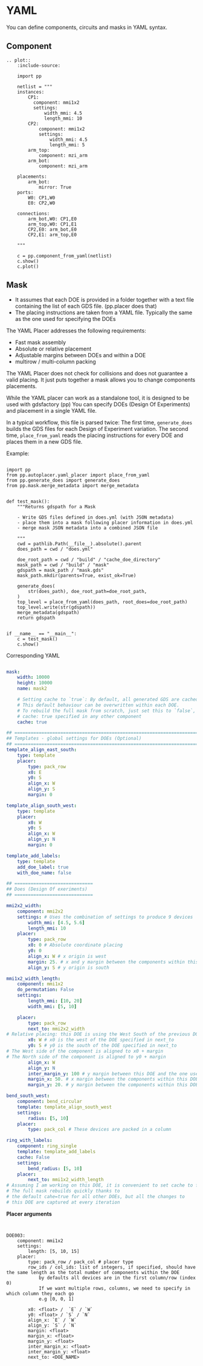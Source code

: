 # YAML

You can define components, circuits and masks in YAML syntax.

## Component


```eval_rst
.. plot::
    :include-source:

    import pp

    netlist = """
    instances:
        CP1:
          component: mmi1x2
          settings:
              width_mmi: 4.5
              length_mmi: 10
        CP2:
            component: mmi1x2
            settings:
                width_mmi: 4.5
                length_mmi: 5
        arm_top:
            component: mzi_arm
        arm_bot:
            component: mzi_arm

    placements:
        arm_bot:
            mirror: True
    ports:
        W0: CP1,W0
        E0: CP2,W0

    connections:
        arm_bot,W0: CP1,E0
        arm_top,W0: CP1,E1
        CP2,E0: arm_bot,E0
        CP2,E1: arm_top,E0

    """

    c = pp.component_from_yaml(netlist)
    c.show()
    c.plot()
```


## Mask

- It assumes that each DOE is provided in a folder together with a text file containing the list of each GDS file. (pp.placer does that)
- The placing instructions are taken from a YAML file. Typically the same as the one used for specifying the DOEs

The YAML Placer addresses the following requirements:

- Fast mask assembly
- Absolute or relative placement
- Adjustable margins between DOEs and within a DOE
- multirow / multi-column packing

The YAML Placer does not check for collisions and does not guarantee a valid placing.
It just puts together a mask allows you to change components placements.


While the YAML placer can work as a standalone tool, it is designed to be used with gdsfactory (pp)
You can specify DOEs (Design Of Experiments) and placement in a single YAML file.

In a typical workflow, this file is parsed twice:
The first time, `generate_does` builds the GDS files for each Design of Experiment variation.
The second time, `place_from_yaml` reads the placing instructions for every DOE and places them in a new GDS file.

Example:

```

import pp
from pp.autoplacer.yaml_placer import place_from_yaml
from pp.generate_does import generate_does
from pp.mask.merge_metadata import merge_metadata


def test_mask():
    """Returns gdspath for a Mask

    - Write GDS files defined in does.yml (with JSON metadata)
    - place them into a mask following placer information in does.yml
    - merge mask JSON metadata into a combined JSON file

    """
    cwd = pathlib.Path(__file__).absolute().parent
    does_path = cwd / "does.yml"

    doe_root_path = cwd / "build" / "cache_doe_directory"
    mask_path = cwd / "build" / "mask"
    gdspath = mask_path / "mask.gds"
    mask_path.mkdir(parents=True, exist_ok=True)

    generate_does(
        str(does_path), doe_root_path=doe_root_path,
    )
    top_level = place_from_yaml(does_path, root_does=doe_root_path)
    top_level.write(str(gdspath))
    merge_metadata(gdspath)
    return gdspath


if __name__ == "__main__":
    c = test_mask()
    c.show()

```

Corresponding YAML

```yaml

mask:
    width: 10000
    height: 10000
    name: mask2

    # Setting cache to `true`: By default, all generated GDS are cached and won't be regenerated
    # This default behaviour can be overwritten within each DOE.
    # To rebuild the full mask from scratch, just set this to `false`, and ensure there is no
    # cache: true specified in any other component
    cache: true

## =======================================================================
## Templates - global settings for DOEs (Optional)
## =======================================================================
template_align_east_south:
    type: template
    placer:
        type: pack_row
        x0: E
        y0: S
        align_x: W
        align_y: S
        margin: 0

template_align_south_west:
    type: template
    placer:
        x0: W
        y0: S
        align_x: W
        align_y: N
        margin: 0

template_add_labels:
    type: template
    add_doe_label: true
    with_doe_name: false

## =============================
## Does (Design Of exeriments)
## =============================

mmi2x2_width:
    component: mmi2x2
    settings: # Uses the combination of settings to produce 9 devices
        width_mmi: [4.5, 5.6]
        length_mmi: 10
    placer:
        type: pack_row
        x0: 0 # Absolute coordinate placing
        y0: 0
        align_x: W # x origin is west
        margin: 25. # x and y margin between the components within this DOE
        align_y: S # y origin is south

mmi1x2_width_length:
    component: mmi1x2
    do_permutation: False
    settings:
        length_mmi: [10, 20]
        width_mmi: [5, 10]

    placer:
        type: pack_row
        next_to: mmi2x2_width
# Relative placing: this DOE is using the West South of the previous DOE as the origin
        x0: W # x0 is the west of the DOE specified in next_to
        y0: S # y0 is the south of the DOE specified in next_to
# The West side of the component is aligned to x0 + margin
# The North side of the component is aligned to y0 + margin
        align_x: W
        align_y: N
        inter_margin_y: 100 # y margin between this DOE and the one used for relative placement
        margin_x: 50. # x margin between the components within this DOE
        margin_y: 20. # y margin between the components within this DOE

bend_south_west:
    component: bend_circular
    template: template_align_south_west
    settings:
        radius: [5, 10]
    placer:
        type: pack_col # These devices are packed in a column

ring_with_labels:
    component: ring_single
    template: template_add_labels
    cache: False
    settings:
        bend_radius: [5, 10]
    placer:
        next_to: mmi1x2_width_length
# Assuming I am working on this DOE, it is convenient to set cache to false here.
# The full mask rebuilds quickly thanks to
# the default cahe=true for all other DOEs, but all the changes to
# this DOE are captured at every iteration
```

**Placer arguments**

```


DOE003:
	component: mmi1x2
	settings:
		length: [5, 10, 15]
	placer:
		type: pack_row / pack_col # placer type
		row_ids / col_ids: list of integers, if specified, should have the same length as the total number of components within the DOE
			by defaults all devices are in the first column/row (index 0)
			If we want multiple rows, columns, we need to specify in which column they each go
			e.g [0, 0, 1]

		x0: <float> /  `E` / `W`
		y0: <float> / `S` / `N`
		align_x: `E` / `W`
		align_y: `S` / `N`
		margin: <float>
		margin_x: <float>
		margin_y: <float>
		inter_margin_x: <float>
		inter_margin_y: <float>
		next_to: <DOE_NAME>

```
